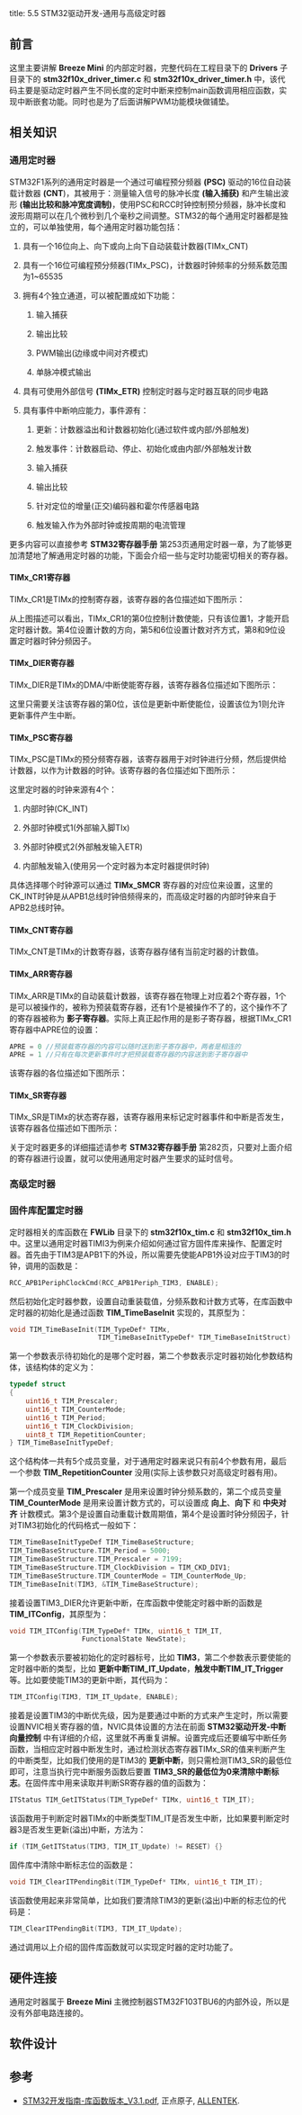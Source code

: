 title: 5.5 STM32驱动开发-通用与高级定时器

## 前言

这里主要讲解 **Breeze Mini** 的内部定时器，完整代码在工程目录下的 **Drivers** 子目录下的 **stm32f10x_driver_timer.c** 和 **stm32f10x_driver_timer.h** 中，该代码主要是驱动定时器产生不同长度的定时中断来控制main函数调用相应函数，实现中断嵌套功能。同时也是为了后面讲解PWM功能模块做铺垫。

## 相关知识

### 通用定时器

STM32F1系列的通用定时器是一个通过可编程预分频器 **(PSC)** 驱动的16位自动装载计数器 **(CNT**)，其被用于：测量输入信号的脉冲长度 **(输入捕获)** 和产生输出波形 **(输出比较和脉冲宽度调制)**，使用PSC和RCC时钟控制预分频器，脉冲长度和波形周期可以在几个微秒到几个毫秒之间调整。STM32的每个通用定时器都是独立的，可以单独使用，每个通用定时器功能包括：

1. 具有一个16位向上、向下或向上向下自动装载计数器(TIMx_CNT)

2. 具有一个16位可编程预分频器(TIMx_PSC)，计数器时钟频率的分频系数范围为1~65535

3. 拥有4个独立通道，可以被配置成如下功能：

    1. 输入捕获

    2. 输出比较

    3. PWM输出(边缘或中间对齐模式)

    4. 单脉冲模式输出

4. 具有可使用外部信号 **(TIMx_ETR)** 控制定时器与定时器互联的同步电路

5. 具有事件中断响应能力，事件源有：

    1. 更新：计数器溢出和计数器初始化(通过软件或内部/外部触发)

    2. 触发事件：计数器启动、停止、初始化或由内部/外部触发计数

    3. 输入捕获

    4. 输出比较

    5. 针对定位的增量(正交)编码器和霍尔传感器电路

    6. 触发输入作为外部时钟或按周期的电流管理

更多内容可以直接参考 **STM32寄存器手册** 第253页通用定时器一章，为了能够更加清楚地了解通用定时器的功能，下面会介绍一些与定时功能密切相关的寄存器。

#### TIMx_CR1寄存器

TIMx_CR1是TIMx的控制寄存器，该寄存器的各位描述如下图所示：

从上图描述可以看出，TIMx_CR1的第0位控制计数使能，只有该位置1，才能开启定时器计数。第4位设置计数的方向，第5和6位设置计数对齐方式，第8和9位设置定时器时钟分频因子。

#### TIMx_DIER寄存器

TIMx_DIER是TIMx的DMA/中断使能寄存器，该寄存器各位描述如下图所示：

这里只需要关注该寄存器的第0位，该位是更新中断使能位，设置该位为1则允许更新事件产生中断。

#### TIMx_PSC寄存器

TIMx_PSC是TIMx的预分频寄存器，该寄存器用于对时钟进行分频，然后提供给计数器，以作为计数器的时钟。该寄存器的各位描述如下图所示：

这里定时器的时钟来源有4个：

1. 内部时钟(CK_INT)

2. 外部时钟模式1(外部输入脚TIx)

3. 外部时钟模式2(外部触发输入ETR)

4. 内部触发输入(使用另一个定时器为本定时器提供时钟)

具体选择哪个时钟源可以通过 **TIMx_SMCR** 寄存器的对应位来设置，这里的CK_INT时钟是从APB1总线时钟倍频得来的，而高级定时器的内部时钟来自于APB2总线时钟。

#### TIMx_CNT寄存器

TIMx_CNT是TIMx的计数寄存器，该寄存器存储有当前定时器的计数值。

#### TIMx_ARR寄存器

TIMx_ARR是TIMx的自动装载计数器，该寄存器在物理上对应着2个寄存器，1个是可以被操作的，被称为预装载寄存器，还有1个是被操作不了的，这个操作不了的寄存器被称为 **影子寄存器**。实际上真正起作用的是影子寄存器，根据TIMx_CR1寄存器中APRE位的设置：

```c
APRE = 0 //预装载寄存器的内容可以随时送到影子寄存器中，两者是相连的
APRE = 1 //只有在每次更新事件时才把预装载寄存器的内容送到影子寄存器中
```

该寄存器的各位描述如下图所示：

#### TIMx_SR寄存器

TIMx_SR是TIMx的状态寄存器，该寄存器用来标记定时器事件和中断是否发生，该寄存器各位描述如下图所示：

关于定时器更多的详细描述请参考 **STM32寄存器手册** 第282页，只要对上面介绍的寄存器进行设置，就可以使用通用定时器产生要求的延时信号。

### 高级定时器

### 固件库配置定时器

定时器相关的库函数在 **FWLib** 目录下的 **stm32f10x_tim.c** 和 **stm32f10x_tim.h** 中。这里以通用定时器TIMI3为例来介绍如何通过官方固件库来操作、配置定时器。首先由于TIM3是APB1下的外设，所以需要先使能APB1外设对应于TIM3的时钟，调用的函数是：

```c
RCC_APB1PeriphClockCmd(RCC_APB1Periph_TIM3, ENABLE);
```

然后初始化定时器参数，设置自动重装载值，分频系数和计数方式等，在库函数中定时器的初始化是通过函数 **TIM_TimeBaseInit** 实现的，其原型为：

```c
void TIM_TimeBaseInit(TIM_TypeDef* TIMx,
                      TIM_TimeBaseInitTypeDef* TIM_TimeBaseInitStruct)
```
第一个参数表示待初始化的是哪个定时器，第二个参数表示定时器初始化参数结构体，该结构体的定义为：

```c
typedef struct
{
    uint16_t TIM_Prescaler;
    uint16_t TIM_CounterMode;
    uint16_t TIM_Period;
    uint16_t TIM_ClockDivision;
    uint8_t TIM_RepetitionCounter;
} TIM_TimeBaseInitTypeDef;
```

这个结构体一共有5个成员变量，对于通用定时器来说只有前4个参数有用，最后一个参数 **TIM_RepetitionCounter** 没用(实际上该参数只对高级定时器有用)。

第一个成员变量 **TIM_Prescaler** 是用来设置时钟分频系数的，第二个成员变量 **TIM_CounterMode** 是用来设置计数方式的，可以设置成 **向上**、**向下** 和 **中央对齐**
 计数模式。第3个是设置自动重载计数周期值，第4个是设置时钟分频因子，针对TIM3初始化的代码格式一般如下：

```c
TIM_TimeBaseInitTypeDef TIM_TimeBaseStructure; 
TIM_TimeBaseStructure.TIM_Period = 5000;
TIM_TimeBaseStructure.TIM_Prescaler = 7199;
TIM_TimeBaseStructure.TIM_ClockDivision = TIM_CKD_DIV1;
TIM_TimeBaseStructure.TIM_CounterMode = TIM_CounterMode_Up;
TIM_TimeBaseInit(TIM3, &TIM_TimeBaseStructure);
```

接着设置TIM3_DIER允许更新中断，在库函数中使能定时器中断的函数是 **TIM_ITConfig**，其原型为：

```c
void TIM_ITConfig(TIM_TypeDef* TIMx, uint16_t TIM_IT,
                  FunctionalState NewState);
```

第一个参数表示要被初始化的定时器标号，比如 **TIM3**，第二个参数表示要使能的定时器中断的类型，比如 **更新中断TIM_IT_Update**，**触发中断TIM_IT_Trigger** 等。比如要使能TIM3的更新中断，其代码为：

```c
TIM_ITConfig(TIM3, TIM_IT_Update, ENABLE);
```

接着是设置TIM3的中断优先级，因为是要通过中断的方式来产生定时，所以需要设置NVIC相关寄存器的值，NVIC具体设置的方法在前面 **STM32驱动开发-中断向量控制** 中有详细的介绍，这里就不再重复讲解。设置完成后还要编写中断任务函数，当相应定时器中断发生时，通过检测状态寄存器TIMx_SR的值来判断产生的中断类型，比如我们使用的是TIM3的 **更新中断**，则只需检测TIM3_SR的最低位即可，注意当执行完中断服务函数后要置 **TIM3_SR的最低位为0来清除中断标志**。在固件库中用来读取并判断SR寄存器的值的函数为：

```c
ITStatus TIM_GetITStatus(TIM_TypeDef* TIMx, uint16_t TIM_IT);
```

该函数用于判断定时器TIMx的中断类型TIM_IT是否发生中断，比如果要判断定时器3是否发生更新(溢出)中断，方法为：

```c
if (TIM_GetITStatus(TIM3, TIM_IT_Update) != RESET) {}
```

固件库中清除中断标志位的函数是：

```c
void TIM_ClearITPendingBit(TIM_TypeDef* TIMx, uint16_t TIM_IT);
```

该函数使用起来非常简单，比如我们要清除TIM3的更新(溢出)中断的标志位的代码是：

```c
TIM_ClearITPendingBit(TIM3, TIM_IT_Update);
```

通过调用以上介绍的固件库函数就可以实现定时器的定时功能了。

## 硬件连接

通用定时器属于 **Breeze Mini** 主微控制器STM32F103TBU6的内部外设，所以是没有外部电路连接的。

## 软件设计

## 参考

* [STM32开发指南-库函数版本_V3.1.pdf](https://documents-1256406063.cos.ap-shanghai.myqcloud.com/STM32F1%E5%BC%80%E5%8F%91%E6%8C%87%E5%8D%97-%E5%BA%93%E5%87%BD%E6%95%B0%E7%89%88%E6%9C%AC_V3.1%20.pdf), 正点原子, [ALLENTEK](http://www.alientek.com/).
